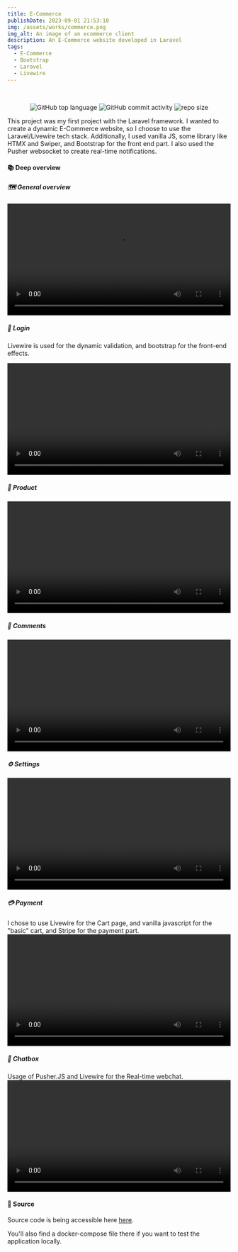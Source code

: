 ```yaml
---
title: E-Commerce
publishDate: 2023-09-01 21:53:10
img: /assets/works/commerce.png
img_alt: An image of an ecommerce client
description: An E-Commerce website developed in Laravel  
tags:
  - E-Commerce
  - Bootstrap
  - Laravel
  - Livewire
---
```


<div align="center">
  <br/>    
  
  ![GitHub top language](https://img.shields.io/github/languages/top/NullBrunk/E-Commerce?style=for-the-badge)
  ![GitHub commit activity](https://img.shields.io/github/commit-activity/m/NullBrunk/E-Commerce?style=for-the-badge)
  ![repo size](https://img.shields.io/github/repo-size/NullBrunk/E-Commerce?style=for-the-badge)

</div>

This project was my first project with the Laravel framework. I wanted to create a dynamic E-Commerce website, so I choose to use the Laravel/Livewire tech stack. Additionally, I used vanilla JS, some library like HTMX and Swiper, and Bootstrap for the front end part. 
I also used the Pusher websocket to create real-time notifications.


#### 📚 Deep overview

##### 🗺️ General overview

<video controls style="width: 100%;">
  <source src="https://github.com/NullBrunk/E-Commerce/assets/125673909/bb256fa4-6ef4-47b1-a745-e0b5a1dc62ae" type="video/mp4" />
</video>

##### 🔐 Login

Livewire is used for the dynamic validation, and bootstrap for the front-end effects.

<video controls style="width: 100%;">
  <source src="https://github.com/NullBrunk/E-Commerce/assets/125673909/a15e4a32-3035-49fa-99bc-f834218a315c" type="video/mp4" />
</video>

##### 🛒 Product

<video controls style="width: 100%;">
  <source src="https://github.com/NullBrunk/E-Commerce/assets/125673909/7ed51d3a-2cf4-4c0e-b333-465cd6b7f975" type="video/mp4" />
</video>

##### 📝 Comments
<video controls style="width: 100%;">
  <source src="https://github.com/NullBrunk/E-Commerce/assets/125673909/0465e9bc-2540-4ce4-a304-d05e39500112" type="video/mp4" />
</video>

##### ⚙️ Settings
<video controls style="width: 100%;">
  <source src="https://github.com/NullBrunk/E-Commerce/assets/125673909/4c6b2c51-15af-4138-8fd4-639f08370a90" type="video/mp4" />
</video>

##### 💳 Payment

I chose to use Livewire for the Cart page, and vanilla javascript for the "basic" cart, and Stripe for the payment part.
<video controls style="width: 100%;">
  <source src="https://github.com/NullBrunk/E-Commerce/assets/125673909/75af32a3-3840-4cac-a018-9f6a3c27a972" type="video/mp4" />
</video>

##### 💬 Chatbox
Usage of Pusher.JS and Livewire for the Real-time webchat.
<video controls style="width: 100%;">
  <source src="https://github.com/NullBrunk/E-Commerce/assets/125673909/574b7ca6-082b-4857-97e0-82db359b1f99" type="video/mp4" />
</video>



#### 📂 Source
Source code is being accessible here <a href="https://github.com/NullBrunk/E-Commerce" target="_blank">here</a>.

You'll also find a docker-compose file there if you want to test the application locally.


